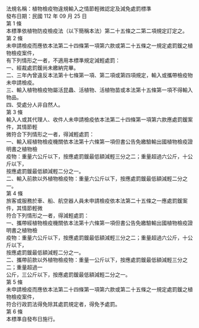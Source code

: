法規名稱：植物檢疫物違規輸入之情節輕微認定及減免處罰標準  
發布日期：民國 112 年 09 月 25 日  
第 1 條  
本標準依植物防疫檢疫法（以下簡稱本法）第二十五條之二第二項規定訂定之。  
第 2 條  
未申請檢疫而應依本法第二十四條第一項第六款或第二十五條之一規定處罰鍰之植物檢疫案件，  
有下列情形之一者，不適用本標準規定減輕處罰：  
一、經裁處罰鍰尚未繳納完畢。  
二、三年內曾違反本法第十七條第一項、第二項或第四項規定，輸入或攜帶檢疫物未申請檢疫。  
三、輸入植物檢疫物屬活昆蟲、活植物、活植物苗或本法第十五條第一項不得輸入物品。  
四、受處分人非自然人。  
第 3 條  
輸入人或其代理人、收件人未申請檢疫依本法第二十四條第一項第六款應處罰鍰案件，其情節輕  
微符合下列情形之一者，得減輕處罰：  
一、輸入經植物檢疫機關依本法第十六條第一項但書公告免繳驗輸出國植物檢疫證明書之植物檢  
疫物：重量六公斤以下，按應處罰鍰最低額減輕三分之二；重量超過六公斤，十公斤以下，  
按應處罰鍰最低額減輕二分之一。  
二、輸入前款以外植物檢疫物：重量六公斤以下，按應處罰鍰最低額減輕二分之一。  
第 4 條  
旅客或服務於車、船、航空器人員未申請檢疫依本法第二十五條之一應處罰鍰案件，其情節輕微  
符合下列情形之一者，得減輕處罰：  
一、攜帶經植物檢疫機關依本法第十六條第一項但書公告免繳驗輸出國植物檢疫證明書之植物檢  
疫物：重量六公斤以下，按應處罰鍰最低額減輕三分之二；重量超過六公斤，十公斤以下，  
按應處罰鍰最低額減輕二分之一。  
二、攜帶前款以外植物檢疫物：重量一公斤以下，按應處罰鍰最低額減輕三分之二；重量超過一  
公斤，三公斤以下，按應處罰鍰最低額減輕二分之一。  
第 5 條  
未申請檢疫而應依本法第二十四條第一項第六款或第二十五條之一規定處罰鍰之植物檢疫案件，  
符合行政罰法得免除其處罰規定者，得免予處罰。  
第 6 條  
本標準自發布日施行。  


